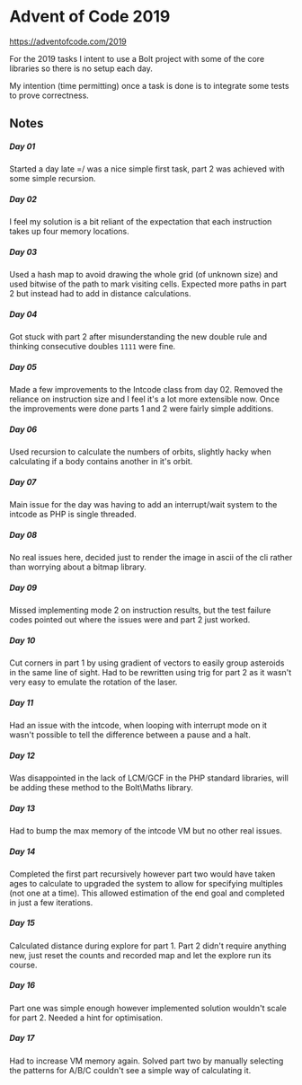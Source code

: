 # Advent of Code 2019

https://adventofcode.com/2019

For the 2019 tasks I intent to use a Bolt project with some of the core libraries so there is no setup each day.

My intention (time permitting) once a task is done is to integrate some tests to prove correctness.

## Notes

##### Day 01

Started a day late =/ was a nice simple first task, part 2 was achieved with some simple recursion.

##### Day 02

I feel my solution is a bit reliant of the expectation that each instruction takes up four memory locations.

##### Day 03

Used a hash map to avoid drawing the whole grid (of unknown size) and used bitwise of the path to mark visiting cells. Expected more paths in part 2 but instead had to add in distance calculations.

##### Day 04

Got stuck with part 2 after misunderstanding the new double rule and thinking consecutive doubles `1111` were fine.

##### Day 05

Made a few improvements to the Intcode class from day 02. Removed the reliance on instruction size and I feel it's a lot more extensible now. Once the improvements were done parts 1 and 2 were fairly simple additions.

##### Day 06

Used recursion to calculate the numbers of orbits, slightly hacky when calculating if a body contains another in it's orbit.

##### Day 07

Main issue for the day was having to add an interrupt/wait system to the intcode as PHP is single threaded.

##### Day 08

No real issues here, decided just to render the image in ascii of the cli rather than worrying about a bitmap library.

##### Day 09

Missed implementing mode 2 on instruction results, but the test failure codes pointed out where the issues were and part 2 just worked.

##### Day 10

Cut corners in part 1 by using gradient of vectors to easily group asteroids in the same line of sight. Had to be rewritten using trig for part 2 as it wasn't very easy to emulate the rotation of the laser.

##### Day 11

Had an issue with the intcode, when looping with interrupt mode on it wasn't possible to tell the difference between a pause and a halt.

##### Day 12

Was disappointed in the lack of LCM/GCF in the PHP standard libraries, will be adding these method to the Bolt\Maths library.

##### Day 13

Had to bump the max memory of the intcode VM but no other real issues.

##### Day 14

Completed the first part recursively however part two would have taken ages to calculate to upgraded the system to allow for specifying multiples (not one at a time). This allowed estimation of the end goal and completed in just a few iterations.

##### Day 15

Calculated distance during explore for part 1. Part 2 didn't require anything new, just reset the counts and recorded map and let the explore run its course.

##### Day 16

Part one was simple enough however implemented solution wouldn't scale for part 2. Needed a hint for optimisation.

##### Day 17

Had to increase VM memory again. Solved part two by manually selecting the patterns for A/B/C couldn't see a simple way of calculating it.
